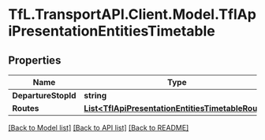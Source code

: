 # TfL.TransportAPI.Client.Model.TflApiPresentationEntitiesTimetable
## Properties

Name | Type | Description | Notes
------------ | ------------- | ------------- | -------------
**DepartureStopId** | **string** |  | [optional] 
**Routes** | [**List&lt;TflApiPresentationEntitiesTimetableRoute&gt;**](TflApiPresentationEntitiesTimetableRoute.md) |  | [optional] 

[[Back to Model list]](../../TfL.TransportAPI.Client/docs/README.md#documentation-for-models) [[Back to API list]](../../TfL.TransportAPI.Client/docs/README.md#documentation-for-api-endpoints) [[Back to README]](../../TfL.TransportAPI.Client/docs/README.md)

